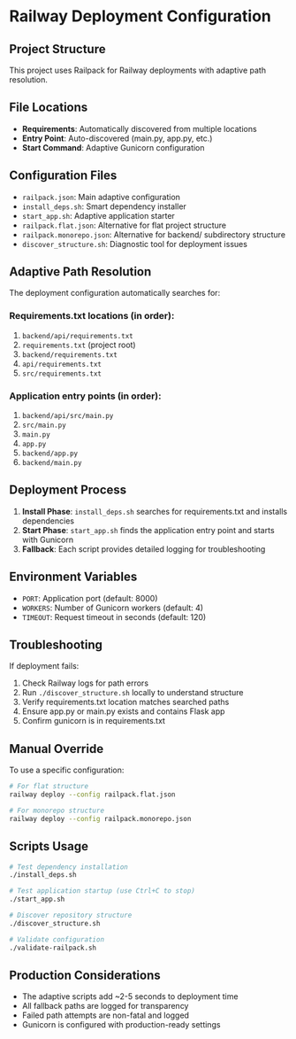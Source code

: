 # Railway Deployment Configuration

## Project Structure
This project uses Railpack for Railway deployments with adaptive path resolution.

## File Locations
- **Requirements**: Automatically discovered from multiple locations
- **Entry Point**: Auto-discovered (main.py, app.py, etc.)
- **Start Command**: Adaptive Gunicorn configuration

## Configuration Files
- `railpack.json`: Main adaptive configuration
- `install_deps.sh`: Smart dependency installer
- `start_app.sh`: Adaptive application starter
- `railpack.flat.json`: Alternative for flat project structure
- `railpack.monorepo.json`: Alternative for backend/ subdirectory structure
- `discover_structure.sh`: Diagnostic tool for deployment issues

## Adaptive Path Resolution
The deployment configuration automatically searches for:

### Requirements.txt locations (in order):
1. `backend/api/requirements.txt`
2. `requirements.txt` (project root)
3. `backend/requirements.txt`
4. `api/requirements.txt`
5. `src/requirements.txt`

### Application entry points (in order):
1. `backend/api/src/main.py`
2. `src/main.py`
3. `main.py`
4. `app.py`
5. `backend/app.py`
6. `backend/main.py`

## Deployment Process
1. **Install Phase**: `install_deps.sh` searches for requirements.txt and installs dependencies
2. **Start Phase**: `start_app.sh` finds the application entry point and starts with Gunicorn
3. **Fallback**: Each script provides detailed logging for troubleshooting

## Environment Variables
- `PORT`: Application port (default: 8000)
- `WORKERS`: Number of Gunicorn workers (default: 4)
- `TIMEOUT`: Request timeout in seconds (default: 120)

## Troubleshooting
If deployment fails:
1. Check Railway logs for path errors
2. Run `./discover_structure.sh` locally to understand structure
3. Verify requirements.txt location matches searched paths
4. Ensure app.py or main.py exists and contains Flask app
5. Confirm gunicorn is in requirements.txt

## Manual Override
To use a specific configuration:
```bash
# For flat structure
railway deploy --config railpack.flat.json

# For monorepo structure  
railway deploy --config railpack.monorepo.json
```

## Scripts Usage
```bash
# Test dependency installation
./install_deps.sh

# Test application startup (use Ctrl+C to stop)
./start_app.sh

# Discover repository structure
./discover_structure.sh

# Validate configuration
./validate-railpack.sh
```

## Production Considerations
- The adaptive scripts add ~2-5 seconds to deployment time
- All fallback paths are logged for transparency
- Failed path attempts are non-fatal and logged
- Gunicorn is configured with production-ready settings